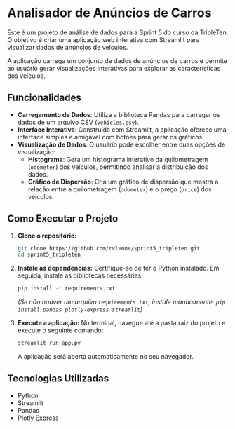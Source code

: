 # Analisador de Anúncios de Carros

Este é um projeto de análise de dados para a Sprint 5 do curso da TripleTen. O objetivo é criar uma aplicação web interativa com Streamlit para visualizar dados de anúncios de veículos.

A aplicação carrega um conjunto de dados de anúncios de carros e permite ao usuário gerar visualizações interativas para explorar as características dos veículos.

## Funcionalidades

- **Carregamento de Dados**: Utiliza a biblioteca Pandas para carregar os dados de um arquivo CSV (`vehicles.csv`).
- **Interface Interativa**: Construída com Streamlit, a aplicação oferece uma interface simples e amigável com botões para gerar os gráficos.
- **Visualização de Dados**: O usuário pode escolher entre duas opções de visualização:
  - **Histograma**: Gera um histograma interativo da quilometragem (`odometer`) dos veículos, permitindo analisar a distribuição dos dados.
  - **Gráfico de Dispersão**: Cria um gráfico de dispersão que mostra a relação entre a quilometragem (`odometer`) e o preço (`price`) dos veículos.

## Como Executar o Projeto

1.  **Clone o repositório:**

    ```bash
    git clone https://github.com/rvleone/sprint5_tripleten.git
    cd sprint5_tripleten
    ```

2.  **Instale as dependências:**
    Certifique-se de ter o Python instalado. Em seguida, instale as bibliotecas necessárias:

    ```bash
    pip install -r requirements.txt
    ```

    _(Se não houver um arquivo `requirements.txt`, instale manualmente: `pip install pandas plotly-express streamlit`)_

3.  **Execute a aplicação:**
    No terminal, navegue até a pasta raiz do projeto e execute o seguinte comando:
    ```bash
    streamlit run app.py
    ```
    A aplicação será aberta automaticamente no seu navegador.

## Tecnologias Utilizadas

- Python
- Streamlit
- Pandas
- Plotly Express
